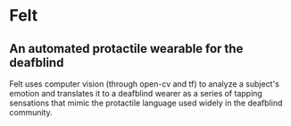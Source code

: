 # Felt
## An automated protactile wearable for the deafblind

Felt uses computer vision (through open-cv and tf) to analyze a subject's emotion and translates it to a deafblind wearer as a series of tapping sensations that mimic the protactile language used widely in the deafblind community.
